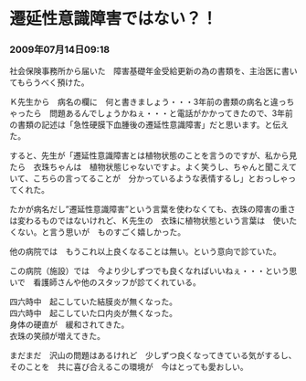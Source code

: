 # 遷延性意識障害ではない？！
### 2009年07月14日09:18

社会保険事務所から届いた　障害基礎年金受給更新の為の書類を、主治医に書いてもらうべく預けた。

Ｋ先生から　病名の欄に　何と書きましょう・・・3年前の書類の病名と違っちゃったら　問題あるんでしょうかねぇ・・・と電話がかかってきたので、3年前の書類の記述は「急性硬膜下血腫後の遷延性意識障害」だと思います。と伝えた。

すると、先生が「遷延性意識障害とは植物状態のことを言うのですが、私から見たら　衣珠ちゃんは　植物状態じゃないですよ。よく笑うし、ちゃんと聞こえていて、こちらの言ってることが　分かっているような表情するし」とおっしゃってくれた。

たかが病名だし”遷延性意識障害”という言葉を使わなくても、衣珠の障害の重さは変わるものではないけれど、Ｋ先生の　衣珠に植物状態という言葉は　使いたくない。と言う思いが　ものすごく嬉しかった。

他の病院では　もうこれ以上良くなることは無い。という意向で診ていた。

この病院（施設）では　今より少しずつでも良くなればいいねぇ・・・という思いで　看護師さんや他のスタッフが診てくれている。

四六時中　起こしていた結膜炎が無くなった。  
四六時中　起こしていた口内炎が無くなった。  
身体の硬直が　緩和されてきた。  
衣珠の笑顔が増えてきた。

まだまだ　沢山の問題はあるけれど　少しずつ良くなってきている気がするし、そのことを　共に喜び合えるこの環境が　今はとっても愛おしい。